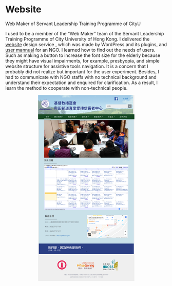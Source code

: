 # Website
Web Maker of Servant Leadership Training Programme of CityU

I used to be a member of the “Web Maker” team of the Servant Leadership Training Programme of City University of Hong Kong. I delivered the [website](http://efcchtalec.org.hk/) design service , which was made by WordPress and its plugins, and [user mannual](https://github.com/ericwong0318/Website/blob/master/wordpress%20user%20manual.pdf) for an NGO.  I learned how to find out the needs of users. Such as making a button to increase the font size for the elderly because they might have visual impairments, for example, presbyopia, and simple website structure for assistive tools navigation. It is a concern that I probably did not realize but important for the user experiment. Besides, I had to communicate with NGO staffs with no technical background and understand their expectation and enquired for clarification. As a result, I learn the method to cooperate with non-technical people.

<p align="center">
  <img src="images/websiteNGO.png" width="300">
</p>

